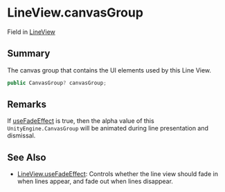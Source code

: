 # LineView.canvasGroup

Field in [LineView](/docs/api/csharp/yarn.unity.legacy.lineview.md)

## Summary


The canvas group that contains the UI elements used by this Line
View.


```csharp
public CanvasGroup? canvasGroup;
```

## Remarks


If  [useFadeEffect](yarn.unity.legacy.lineview.usefadeeffect.md)  is true, then the alpha value of this
`UnityEngine.CanvasGroup`  will be animated during line presentation
and dismissal.


## See Also

* [LineView.useFadeEffect](/docs/api/csharp/yarn.unity.legacy.lineview.usefadeeffect.md): Controls whether the line view should fade in when lines appear, and fade out when lines disappear.

